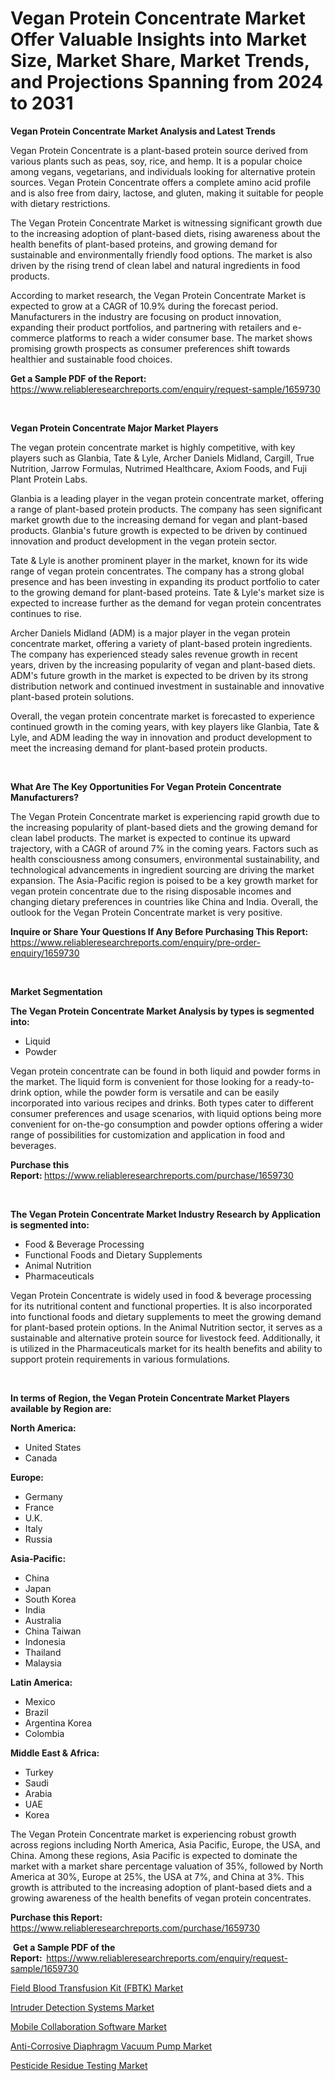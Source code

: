 <p><h1>Vegan Protein Concentrate Market Offer Valuable Insights into Market Size, Market Share, Market Trends, and Projections Spanning from 2024 to 2031</h1></p><p><strong>Vegan Protein Concentrate Market Analysis and Latest Trends</strong></p>
<p><p>Vegan Protein Concentrate is a plant-based protein source derived from various plants such as peas, soy, rice, and hemp. It is a popular choice among vegans, vegetarians, and individuals looking for alternative protein sources. Vegan Protein Concentrate offers a complete amino acid profile and is also free from dairy, lactose, and gluten, making it suitable for people with dietary restrictions.</p><p>The Vegan Protein Concentrate Market is witnessing significant growth due to the increasing adoption of plant-based diets, rising awareness about the health benefits of plant-based proteins, and growing demand for sustainable and environmentally friendly food options. The market is also driven by the rising trend of clean label and natural ingredients in food products.</p><p>According to market research, the Vegan Protein Concentrate Market is expected to grow at a CAGR of 10.9% during the forecast period. Manufacturers in the industry are focusing on product innovation, expanding their product portfolios, and partnering with retailers and e-commerce platforms to reach a wider consumer base. The market shows promising growth prospects as consumer preferences shift towards healthier and sustainable food choices.</p></p>
<p><strong>Get a Sample PDF of the Report:&nbsp;</strong> <a href="https://www.reliableresearchreports.com/enquiry/request-sample/1659730">https://www.reliableresearchreports.com/enquiry/request-sample/1659730</a></p>
<p>&nbsp;</p>
<p><strong>Vegan Protein Concentrate Major Market Players</strong></p>
<p><p>The vegan protein concentrate market is highly competitive, with key players such as Glanbia, Tate & Lyle, Archer Daniels Midland, Cargill, True Nutrition, Jarrow Formulas, Nutrimed Healthcare, Axiom Foods, and Fuji Plant Protein Labs.</p><p>Glanbia is a leading player in the vegan protein concentrate market, offering a range of plant-based protein products. The company has seen significant market growth due to the increasing demand for vegan and plant-based products. Glanbia's future growth is expected to be driven by continued innovation and product development in the vegan protein sector.</p><p>Tate & Lyle is another prominent player in the market, known for its wide range of vegan protein concentrates. The company has a strong global presence and has been investing in expanding its product portfolio to cater to the growing demand for plant-based proteins. Tate & Lyle's market size is expected to increase further as the demand for vegan protein concentrates continues to rise.</p><p>Archer Daniels Midland (ADM) is a major player in the vegan protein concentrate market, offering a variety of plant-based protein ingredients. The company has experienced steady sales revenue growth in recent years, driven by the increasing popularity of vegan and plant-based diets. ADM's future growth in the market is expected to be driven by its strong distribution network and continued investment in sustainable and innovative plant-based protein solutions.</p><p>Overall, the vegan protein concentrate market is forecasted to experience continued growth in the coming years, with key players like Glanbia, Tate & Lyle, and ADM leading the way in innovation and product development to meet the increasing demand for plant-based protein products.</p></p>
<p>&nbsp;</p>
<p><strong>What Are The Key Opportunities For Vegan Protein Concentrate Manufacturers?</strong></p>
<p><p>The Vegan Protein Concentrate market is experiencing rapid growth due to the increasing popularity of plant-based diets and the growing demand for clean label products. The market is expected to continue its upward trajectory, with a CAGR of around 7% in the coming years. Factors such as health consciousness among consumers, environmental sustainability, and technological advancements in ingredient sourcing are driving the market expansion. The Asia-Pacific region is poised to be a key growth market for vegan protein concentrate due to the rising disposable incomes and changing dietary preferences in countries like China and India. Overall, the outlook for the Vegan Protein Concentrate market is very positive.</p></p>
<p><strong>Inquire or Share Your Questions If Any Before Purchasing This Report:</strong> <a href="https://www.reliableresearchreports.com/enquiry/pre-order-enquiry/1659730">https://www.reliableresearchreports.com/enquiry/pre-order-enquiry/1659730</a></p>
<p>&nbsp;</p>
<p><strong>Market Segmentation</strong></p>
<p><strong>The Vegan Protein Concentrate Market Analysis by types is segmented into:</strong></p>
<p><ul><li>Liquid</li><li>Powder</li></ul></p>
<p><p>Vegan protein concentrate can be found in both liquid and powder forms in the market. The liquid form is convenient for those looking for a ready-to-drink option, while the powder form is versatile and can be easily incorporated into various recipes and drinks. Both types cater to different consumer preferences and usage scenarios, with liquid options being more convenient for on-the-go consumption and powder options offering a wider range of possibilities for customization and application in food and beverages.</p></p>
<p><strong>Purchase this Report:&nbsp;</strong><a href="https://www.reliableresearchreports.com/purchase/1659730">https://www.reliableresearchreports.com/purchase/1659730</a></p>
<p>&nbsp;</p>
<p><strong>The Vegan Protein Concentrate Market Industry Research by Application is segmented into:</strong></p>
<p><ul><li>Food & Beverage Processing</li><li>Functional Foods and Dietary Supplements</li><li>Animal Nutrition</li><li>Pharmaceuticals</li></ul></p>
<p><p>Vegan Protein Concentrate is widely used in food & beverage processing for its nutritional content and functional properties. It is also incorporated into functional foods and dietary supplements to meet the growing demand for plant-based protein options. In the Animal Nutrition sector, it serves as a sustainable and alternative protein source for livestock feed. Additionally, it is utilized in the Pharmaceuticals market for its health benefits and ability to support protein requirements in various formulations.</p></p>
<p>&nbsp;</p>
<p><strong>In terms of Region, the Vegan Protein Concentrate Market Players available by Region are:</strong></p>
<p>
    <p> <strong> North America: </strong>
        <ul>
            <li>United States</li>
            <li>Canada</li>
        </ul>
        </p> 
    <p> <strong> Europe: </strong>
        <ul>
            <li>Germany</li>
            <li>France</li>
            <li>U.K.</li>
            <li>Italy</li>
            <li>Russia</li>
        </ul>
        </p> 
    <p> <strong> Asia-Pacific: </strong>
        <ul>
            <li>China</li>
            <li>Japan</li>
            <li>South Korea</li>
            <li>India</li>
            <li>Australia</li>
            <li>China Taiwan</li>
            <li>Indonesia</li>
            <li>Thailand</li>
            <li>Malaysia</li>
        </ul>
        </p> 
    <p> <strong> Latin America: </strong>
        <ul>
            <li>Mexico</li>
            <li>Brazil</li>
            <li>Argentina Korea</li>
            <li>Colombia</li>
        </ul>
        </p> 
    <p> <strong> Middle East & Africa: </strong>
        <ul>
            <li>Turkey</li>
            <li>Saudi</li>
            <li>Arabia</li>
            <li>UAE</li>
            <li>Korea</li>
        </ul>
    </p>
    </p>
<p><p>The Vegan Protein Concentrate market is experiencing robust growth across regions including North America, Asia Pacific, Europe, the USA, and China. Among these regions, Asia Pacific is expected to dominate the market with a market share percentage valuation of 35%, followed by North America at 30%, Europe at 25%, the USA at 7%, and China at 3%. This growth is attributed to the increasing adoption of plant-based diets and a growing awareness of the health benefits of vegan protein concentrates.</p></p>
<p><strong>Purchase this Report: </strong><a href="https://www.reliableresearchreports.com/purchase/1659730">https://www.reliableresearchreports.com/purchase/1659730</a></p>
<p>&nbsp;<strong>Get a Sample PDF of the Report:&nbsp;&nbsp;</strong><a href="https://www.reliableresearchreports.com/enquiry/request-sample/1659730">https://www.reliableresearchreports.com/enquiry/request-sample/1659730</a></p>
<p><strong></strong></p>
<p><p><a href="https://github.com/jj19131/Market-Research-Report-List-1/blob/main/field-blood-transfusion-kit-fbtk-market.md">Field Blood Transfusion Kit (FBTK) Market</a></p><p><a href="https://medium.com/@julianichols11972/intruder-detection-systems-market-analysis-its-cagr-market-segmentation-and-global-industry-82ec9ca647b6">Intruder Detection Systems Market</a></p><p><a href="https://medium.com/@mildredlawson1937/decoding-mobile-collaboration-software-market-metrics-market-share-trends-and-growth-patterns-a01407066cba">Mobile Collaboration Software Market</a></p><p><a href="https://github.com/sougarounis/Market-Research-Report-List-2/blob/main/anti-corrosive-diaphragm-vacuum-pump-market.md">Anti-Corrosive Diaphragm Vacuum Pump Market</a></p><p><a href="https://medium.com/@julianichols11972/pesticide-residue-testing-market-size-market-outlook-and-market-forecast-2024-to-2031-0b5c84f1bae4">Pesticide Residue Testing Market</a></p></p>